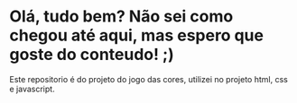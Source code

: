 # Olá, tudo bem? Não sei como chegou até aqui, mas espero que goste do conteudo!  ;)

Este repositorio é do projeto do jogo das cores, utilizei no projeto html, css e javascript.
